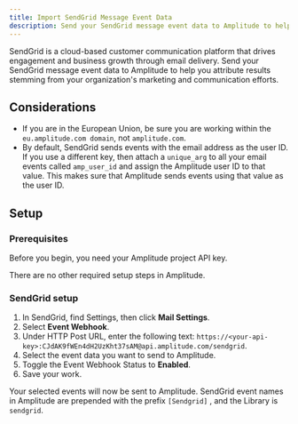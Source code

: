 ```yaml
---
title: Import SendGrid Message Event Data
description: Send your SendGrid message event data to Amplitude to help you attribute results stemming from your organization's marketing and communication efforts.
---
```


SendGrid is a cloud-based customer communication platform that drives engagement and business growth through email delivery. Send your SendGrid message event data to Amplitude to help you attribute results stemming from your organization's marketing and communication efforts.

## Considerations

- If you are in the European Union, be sure you are working within the `eu.amplitude.com domain`, not `amplitude.com`.
- By default, SendGrid sends events with the email address as the user ID. If you use a different key, then attach a `unique_arg` to all your email events called `amp_user_id` and assign the Amplitude user ID to that value. This makes sure that Amplitude sends events using that value as the user ID.

## Setup

### Prerequisites

Before you begin, you need your Amplitude project API key. 

There are no other required setup steps in Amplitude. 

### SendGrid setup

1. In SendGrid, find Settings, then click **Mail Settings**.
2. Select **Event Webhook**.
3. Under HTTP Post URL, enter the following text: `https://<your-api-key>:CJdAK9fWEn4dH2UzKht37sAM@api.amplitude.com/sendgrid`.
4. Select the event data you want to send to Amplitude.
5. Toggle the Event Webhook Status to **Enabled**.
6. Save your work. 

Your selected events will now be sent to Amplitude. SendGrid event names in Amplitude are prepended with the prefix `[Sendgrid]` , and the Library is `sendgrid`.
